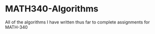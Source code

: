 # MATH340-Algorithms
All of the algorithms I have written thus far to complete assignments for MATH-340
